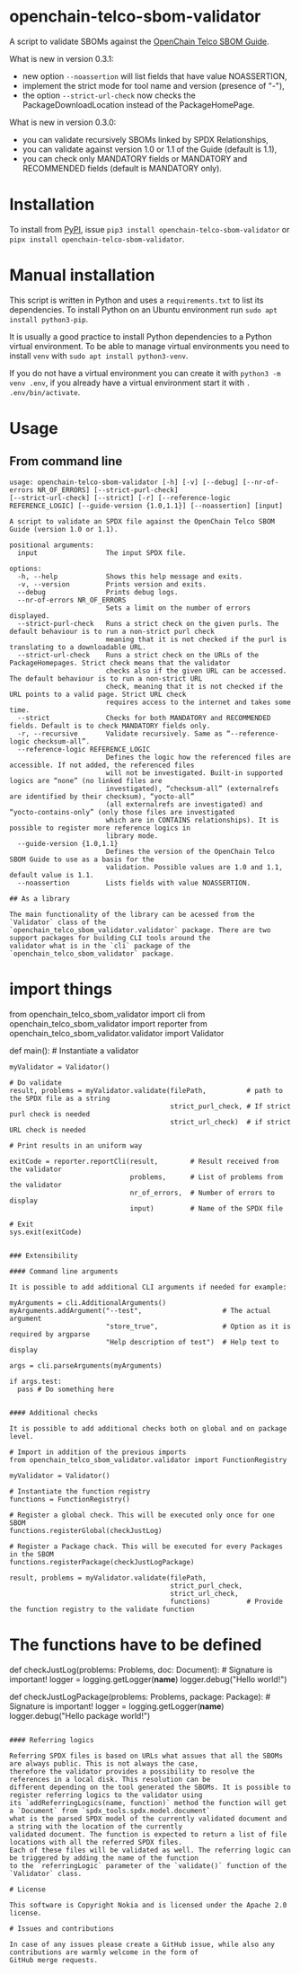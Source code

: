 # openchain-telco-sbom-validator

A script to validate SBOMs against
the [OpenChain Telco SBOM Guide](https://github.com/OpenChain-Project/Telco-WG/blob/main/OpenChain-Telco-SBOM-Guide_EN.md).

What is new in version 0.3.1:
* new option `--noassertion` will list fields that have value NOASSERTION,
* implement the strict mode for tool name and version (presence of "-"),
* the option `--strict-url-check` now checks the PackageDownloadLocation instead of the PackageHomePage.

What is new in version 0.3.0:
* you can validate recursively SBOMs linked by SPDX Relationships,
* you can validate against version 1.0 or 1.1 of the Guide (default is 1.1),
* you can check only MANDATORY fields or MANDATORY and RECOMMENDED fields (default is MANDATORY only).

# Installation

To install from [PyPI](https://pypi.org/project/openchain-telco-sbom-validator/), issue `pip3 install openchain-telco-sbom-validator`
or `pipx install openchain-telco-sbom-validator`.

# Manual installation

This script is written in Python and uses a `requirements.txt` to list its dependencies. To install Python on an Ubuntu
environment run `sudo apt install python3-pip`.

It is usually a good practice to install Python dependencies to a Python virtual environment. To be able to manage
virtual environments you need to install `venv` with `sudo apt install python3-venv`.

If you do not have a virtual environment you can create it with `python3 -m venv .env`,
if you already have a virtual environment start it with `. .env/bin/activate`.


# Usage

## From command line

```
usage: openchain-telco-sbom-validator [-h] [-v] [--debug] [--nr-of-errors NR_OF_ERRORS] [--strict-purl-check]
[--strict-url-check] [--strict] [-r] [--reference-logic REFERENCE_LOGIC] [--guide-version {1.0,1.1}] [--noassertion] [input]

A script to validate an SPDX file against the OpenChain Telco SBOM Guide (version 1.0 or 1.1).

positional arguments:
  input                 The input SPDX file.

options:
  -h, --help            Shows this help message and exits.
  -v, --version         Prints version and exits.
  --debug               Prints debug logs.
  --nr-of-errors NR_OF_ERRORS
                        Sets a limit on the number of errors displayed.
  --strict-purl-check   Runs a strict check on the given purls. The default behaviour is to run a non-strict purl check
                        meaning that it is not checked if the purl is translating to a downloadable URL.
  --strict-url-check    Runs a strict check on the URLs of the PackageHomepages. Strict check means that the validator
                        checks also if the given URL can be accessed. The default behaviour is to run a non-strict URL
                        check, meaning that it is not checked if the URL points to a valid page. Strict URL check
                        requires access to the internet and takes some time.
  --strict              Checks for both MANDATORY and RECOMMENDED fields. Default is to check MANDATORY fields only.
  -r, --recursive       Validate recursively. Same as “--reference-logic checksum-all”.
  --reference-logic REFERENCE_LOGIC
                        Defines the logic how the referenced files are accessible. If not added, the referenced files
                        will not be investigated. Built-in supported logics are “none” (no linked files are
                        investigated), “checksum-all” (externalrefs are identified by their checksum), “yocto-all”
                        (all externalrefs are investigated) and “yocto-contains-only” (only those files are investigated
                        which are in CONTAINS relationships). It is possible to register more reference logics in
                        library mode.
  --guide-version {1.0,1.1}
                        Defines the version of the OpenChain Telco SBOM Guide to use as a basis for the
                        validation. Possible values are 1.0 and 1.1, default value is 1.1.
  --noassertion         Lists fields with value NOASSERTION.

## As a library

The main functionality of the library can be acessed from the `Validator` class of the
`openchain_telco_sbom_validator.validator` package. There are two support packages for building CLI tools around the
validator what is in the `cli` package of the `openchain_telco_sbom_validator` package.

```
# import things

from openchain_telco_sbom_validator import cli
from openchain_telco_sbom_validator import reporter
from openchain_telco_sbom_validator.validator import Validator

def main():
    # Instantiate a validator

    myValidator = Validator()

    # Do validate
    result, problems = myValidator.validate(filePath,          # path to the SPDX file as a string
                                            strict_purl_check, # If strict purl check is needed
                                            strict_url_check)  # if strict URL check is needed

    # Print results in an uniform way

    exitCode = reporter.reportCli(result,        # Result received from the validator
                                  problems,      # List of problems from the validator
                                  nr_of_errors,  # Number of errors to display
                                  input)         # Name of the SPDX file

    # Exit
    sys.exit(exitCode)


```

### Extensibility

#### Command line arguments

It is possible to add additional CLI arguments if needed for example:

```
    myArguments = cli.AdditionalArguments()
    myArguments.addArgument("--test",                    # The actual argument
                            "store_true",                # Option as it is required by argparse
                            "Help description of test")  # Help text to display

    args = cli.parseArguments(myArguments)

    if args.test:
      pass # Do something here
```

#### Additional checks

It is possible to add additional checks both on global and on package level.

```
    # Import in addition of the previous imports
    from openchain_telco_sbom_validator.validator import FunctionRegistry

    myValidator = Validator()

    # Instantiate the function registry
    functions = FunctionRegistry()

    # Register a global check. This will be executed only once for one SBOM
    functions.registerGlobal(checkJustLog)

    # Register a Package chack. This will be executed for every Packages in the SBOM
    functions.registerPackage(checkJustLogPackage)

    result, problems = myValidator.validate(filePath,
                                            strict_purl_check,
                                            strict_url_check,
                                            functions)         # Provide the function registry to the validate function

  # The functions have to be defined
def checkJustLog(problems: Problems, doc: Document): # Signature is important!
    logger = logging.getLogger(__name__)
    logger.debug("Hello world!")

def checkJustLogPackage(problems: Problems, package: Package): # Signature is important!
    logger = logging.getLogger(__name__)
    logger.debug("Hello package world!")


```

#### Referring logics

Referring SPDX files is based on URLs what assues that all the SBOMs are always public. This is not always the case,
therefore the validator provides a possibility to resolve the references in a local disk. This resolution can be
different depending on the tool generated the SBOMs. It is possible to register referring logics to the validator using
its `addReferringLogics(name, function)` method the function will get a `Document` from `spdx_tools.spdx.model.document`
what is the parsed SPDX model of the currently validated document and a string with the location of the currently
validated document. The function is expected to return a list of file locations with all the referred SPDX files.
Each of these files will be validated as well. The referring logic can be triggered by adding the name of the function
to the `referringLogic` parameter of the `validate()` function of the `Validator` class.

# License

This software is Copyright Nokia and is licensed under the Apache 2.0 license.

# Issues and contributions

In case of any issues please create a GitHub issue, while also any contributions are warmly welcome in the form of
GitHub merge requests.
